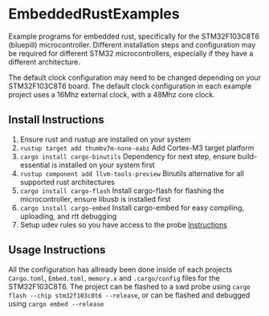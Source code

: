 # EmbeddedRustExamples
Example programs for embedded rust, specifically for the STM32F103C8T6 (bluepill) microcontroller.
Different installation steps and configuration may be required for different STM32 microcontrollers, especially if they have a different architecture.

The default clock configuration may need to be changed depending on your STM32F103C8T6 board.
The default clock configuration in each example project uses a 16Mhz external clock, with a 48Mhz core clock.

## Install Instructions
1. Ensure rust and rustup are installed on your system
2. `rustup target add thumbv7m-none-eabi` Add Cortex-M3 target platform
3. `cargo install cargo-binutils` Dependency for next step, ensure build-essential is installed on your system first
4. `rustup component add llvm-tools-preview` Binutils alternative for all supported rust architectures
5. `cargo install cargo-flash` Install cargo-flash for flashing the microcontroller, ensure libusb is installed first
6. `cargo install cargo-embed` Install cargo-embed for easy compiling, uploading, and rtt debugging
7. Setup udev rules so you have access to the probe [Instructions](https://probe.rs/docs/getting-started/probe-setup/)

## Usage Instructions
All the configuration has allready been done inside of each projects `Cargo.toml`, `Embed.toml`, `memory.x` and `.cargo/config` files for the STM32F103C8T6.
The project can be flashed to a swd probe using `cargo flash --chip stm32f103c8t6 --release`, or can be flashed and debugged using `cargo embed --release`
